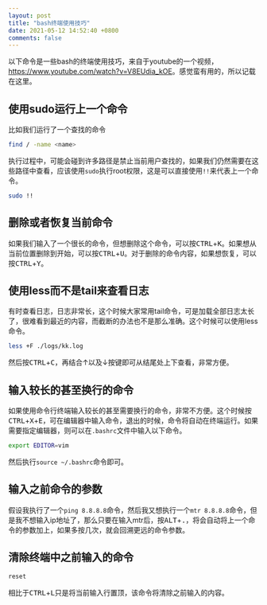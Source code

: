 ```yaml
---
layout: post
title: "bash终端使用技巧"
date: 2021-05-12 14:52:40 +0800
comments: false
---
```


以下命令是一些bash的终端使用技巧，来自于youtube的一个视频，<https://www.youtube.com/watch?v=V8EUdia_kOE>。感觉蛮有用的，所以记载在这里。

## 使用sudo运行上一个命令

比如我们运行了一个查找的命令

```bash
find / -name <name>
```

执行过程中，可能会碰到许多路径是禁止当前用户查找的，如果我们仍然需要在这些路径中查看，应该使用`sudo`执行root权限，这是可以直接使用`!!`来代表上一个命令。

```bash
sudo !!
```

## 删除或者恢复当前命令

如果我们输入了一个很长的命令，但想删除这个命令，可以按<kbd>CTRL</kbd>+<kbd>K</kbd>。如果想从当前位置删除到开始，可以按<kbd>CTRL</kbd>+<kbd>U</kbd>。对于删除的命令内容，如果想恢复，可以按<kbd>CTRL</kbd>+<kbd>Y</kbd>。

## 使用less而不是tail来查看日志

有时查看日志，日志非常长，这个时候大家常用tail命令，可是加载全部日志太长了，很难看到最近的内容，而截断的办法也不是那么准确。这个时候可以使用less命令。

```bash
less +F ./logs/kk.log
```


然后按<kbd>CTRL</kbd>+<kbd>C</kbd>，再结合$\uparrow$以及$\downarrow$按键即可从结尾处上下查看，非常方便。

## 输入较长的甚至换行的命令

如果使用命令行终端输入较长的甚至需要换行的命令，非常不方便。这个时候按<kbd>CTRL</kbd>+<kbd>X</kbd>+<kbd>E</kbd>，可在编辑器中输入命令，退出的时候，命令将自动在终端运行。如果需要指定编辑器，则可以在`.bashrc`文件中输入以下命令。

```bash
export EDITOR=vim
```

然后执行`source ~/.bashrc`命令即可。

## 输入之前命令的参数

假设我执行了一个`ping 8.8.8.8`命令，然后我又想执行一个`mtr 8.8.8.8`命令，但是我不想输入ip地址了，那么只要在输入mtr后，按<kbd>ALT</kbd>+<kbd>.</kbd>，将会自动将上一个命令的参数加上，如果多按几次，就会回溯更远的命令参数。

## 清除终端中之前输入的命令

```bash
reset
```

相比于<kbd>CTRL</kbd>+<kbd>L</kbd>只是将当前输入行置顶，该命令将清除之前输入的内容。